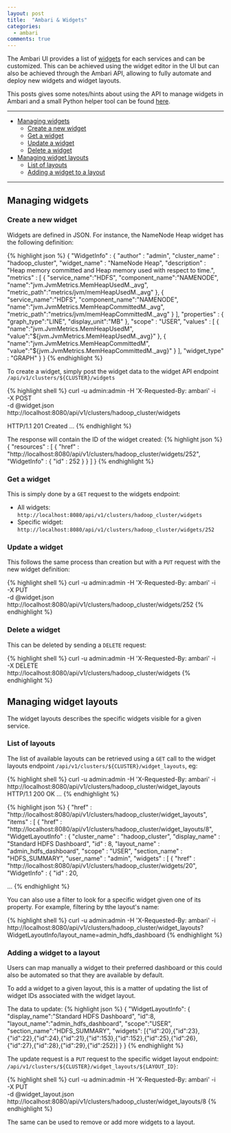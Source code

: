 ```yaml
---
layout: post
title:  "Ambari & Widgets"
categories:
  - ambari
comments: true
---
```


The Ambari UI provides a list of [widgets] for each services and can be customized.
This can be achieved using the widget editor in the UI but can also be achieved through
the Ambari API, allowing to fully automate and deploy new widgets and widget layouts.

This posts gives some notes/hints about using the API to manage widgets in Ambari and a small Python
helper tool can be found [here](https://github.com/glinmac/hdp-tools/tree/master/ambari/widgets).

---
* [Managing widgets](#managing-widgets)
  * [Create a new widget](#create-a-new-widget)
  * [Get a widget](#get-a-widget)
  * [Update a widget](#update-a-widget)
  * [Delete a widget](#delete-a-widget)
* [Managing widget layouts](#managing-widget-layouts)
  * [List of layouts](#list-of-layouts)
  * [Adding a widget to a layout](#adding-a-widget-to-a-layout)

---

## Managing widgets

### Create a new widget

Widgets are defined in JSON. For instance, the NameNode Heap widget has the following definition:

{% highlight json %}
{
  "WidgetInfo" : {
    "author" : "admin",
    "cluster_name" : "hadoop_cluster",
    "widget_name" : "NameNode Heap",
    "description" : "Heap memory committed and Heap memory used with respect to time.",
    "metrics" : [
      {
        "service_name":"HDFS",
        "component_name":"NAMENODE",
        "name":"jvm.JvmMetrics.MemHeapUsedM._avg",
        "metric_path":"metrics/jvm/memHeapUsedM._avg"
      },
      {
        "service_name":"HDFS",
        "component_name":"NAMENODE",
        "name":"jvm.JvmMetrics.MemHeapCommittedM._avg",
        "metric_path":"metrics/jvm/memHeapCommittedM._avg"
      }
    ],
    "properties" : {
      "graph_type":"LINE",
      "display_unit":"MB"
    },
    "scope" : "USER",
    "values" : [
      {
        "name":"jvm.JvmMetrics.MemHeapUsedM",
        "value":"${jvm.JvmMetrics.MemHeapUsedM._avg}"
      },
      {
        "name":"jvm.JvmMetrics.MemHeapCommittedM",
        "value":"${jvm.JvmMetrics.MemHeapCommittedM._avg}"
      }
    ],
    "widget_type" : "GRAPH"
  }
}
{% endhighlight %}

To create a widget, simply post the widget data to the widget API endpoint `/api/v1/clusters/${CLUSTER}/widgets`

{% highlight shell %}
curl -u admin:admin -H 'X-Requested-By: ambari' -i \
   -X POST \
   -d @widget.json
   http://localhost:8080/api/v1/clusters/hadoop_cluster/widgets

HTTP/1.1 201 Created
...
{% endhighlight %}

The response will contain the ID of the widget created:
{% highlight json %}
{
  "resources" : [
    {
      "href" : "http://localhost:8080/api/v1/clusters/hadoop_cluster/widgets/252",
      "WidgetInfo" : {
        "id" : 252
      }
    }
  ]
}
{% endhighlight %}

### Get a widget

This is simply done by a `GET` request to the widgets endpoint:

* All widgets: `http://localhost:8080/api/v1/clusters/hadoop_cluster/widgets`
* Specific widget: `http://localhost:8080/api/v1/clusters/hadoop_cluster/widgets/252`

### Update a widget

This follows the same process than creation but with a `PUT` request with the new widget definition:

{% highlight shell %}
curl -u admin:admin -H 'X-Requested-By: ambari' -i \
    -X PUT \
    -d @widget.json
    http://localhost:8080/api/v1/clusters/hadoop_cluster/widgets/252
{% endhighlight %}

### Delete a widget

This can be deleted by sending a `DELETE` request:

{% highlight shell %}
curl -u admin:admin -H 'X-Requested-By: ambari' -i \
    -X DELETE \
    http://localhost:8080/api/v1/clusters/hadoop_cluster/widgets
{% endhighlight %}

## Managing widget layouts

The widget layouts describes the specific widgets visible for a given service.

### List of layouts

The list of available layouts can be retrieved using a `GET` call to the widget layouts endpoint `/api/v1/clusters/${CLUSTER}/widget_layouts`, eg:

{% highlight shell %}
curl -u admin:admin -H 'X-Requested-By: ambari' -i  \
    http://localhost:8080/api/v1/clusters/hadoop_cluster/widget_layouts
HTTP/1.1 200 OK
...
{% endhighlight %}

{% highlight json %}
{
  "href" : "http://localhost:8080/api/v1/clusters/hadoop_cluster/widget_layouts",
  "items" : [
    {
      "href" : "http://localhost:8080/api/v1/clusters/hadoop_cluster/widget_layouts/8",
      "WidgetLayoutInfo" : {
        "cluster_name" : "hadoop_cluster",
        "display_name" : "Standard HDFS Dashboard",
        "id" : 8,
        "layout_name" : "admin_hdfs_dashboard",
        "scope" : "USER",
        "section_name" : "HDFS_SUMMARY",
        "user_name" : "admin",
        "widgets" : [
          {
            "href" : "http://localhost:8080/api/v1/clusters/hadoop_cluster/widgets/20",
            "WidgetInfo" : {
              "id" : 20,

...
{% endhighlight %}

You can also use a filter to look for a specific widget given one of its property. For example, filtering by tthe layout's name:

{% highlight shell %}
curl -u admin:admin -H 'X-Requested-By: ambari' -i  \
    http://localhost:8080/api/v1/clusters/hadoop_cluster/widget_layouts?WidgetLayoutInfo/layout_name=admin_hdfs_dashboard
{% endhighlight %}

### Adding a widget to a layout

Users can map manually a widget to their preferred dashboard or this could also be automated so that they are available by default.

To add a widget to a given layout, this is a matter of updating the list of widget IDs associated with the widget layout.

The data to update:
{% highlight json %}
{
  "WidgetLayoutInfo":
    {
        "display_name":"Standard HDFS Dashboard",
        "id":8,
        "layout_name":"admin_hdfs_dashboard",
        "scope":"USER",
        "section_name":"HDFS_SUMMARY",
        "widgets":
            [{"id":20},{"id":23},{"id":22},{"id":24},{"id":21},{"id":153},{"id":152},{"id":25},{"id":26},{"id":27},{"id":28},{"id":29},{"id":252}]
    }
}
{% endhighlight %}

The update request is a `PUT` request to the specific widget layout endpoint: `/api/v1/clusters/${CLUSTER}/widget_layouts/${LAYOUT_ID}`:

{% highlight shell %}
curl -u admin:admin -H 'X-Requested-By: ambari' -i  \
    -X PUT \
    -d @widget_layout.json \
    http://localhost:8080/api/v1/clusters/hadoop_cluster/widget_layouts/8
{% endhighlight %}

The same can be used to remove or add more widgets to a layout.


[widgets]: https://cwiki.apache.org/confluence/display/AMBARI/Enhanced+Service+Dashboard
